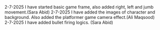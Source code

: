 2-7-2025 I have started basic game frame, also added right, left and jumb movement.(Sara Abid)
2-7-2025 I have added the images of character and background. Also added the platformer game camera effect.(Ali Maqsood)
2-7-2025 I have added bullet firing logics. (Sara Abid)
